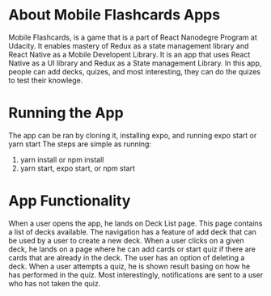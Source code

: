 # About Mobile Flashcards Apps

Mobile Flashcards, is a game that is a part of React Nanodegre Program at Udacity. It enables mastery of Redux as a state management library and React Native as a Mobile Developent Library. It is an app that uses React Native as a UI library and Redux as a State management Library. In this app, people can add decks, quizes, and most interesting, they can do the quizes to test their knowlege.

# Running the App

The app can be ran by cloning it, installing expo, and running expo start or yarn start
The steps are simple as running:

1. yarn install or npm install
2. yarn start, expo start, or npm start

# App Functionality

When a user opens the app, he lands on Deck List page. This page contains a list of decks available. The navigation has a feature of add deck that can be used by a user to create a new deck.
When a user clicks on a given deck, he lands on a page where he can add cards or start quiz if there are cards that are already in the deck. The user has an option of deleting a deck.
When a user attempts a quiz, he is shown result basing on how he has performed in the quiz.
Most interestingly, notifications are sent to a user who has not taken the quiz.
